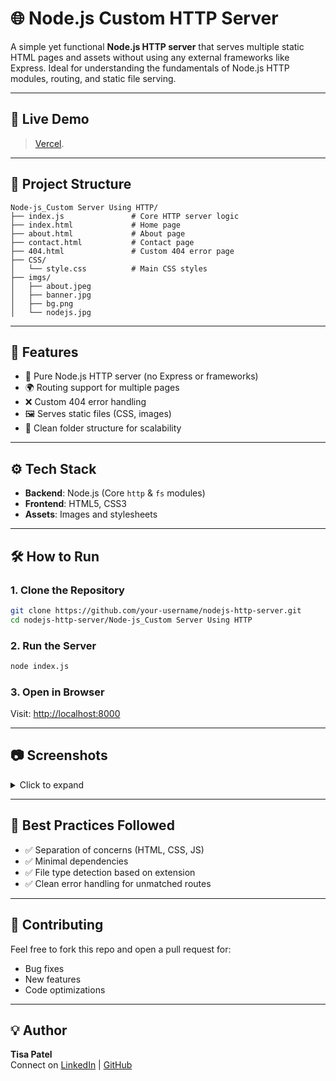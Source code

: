 
# 🌐 Node.js Custom HTTP Server

A simple yet functional **Node.js HTTP server** that serves multiple static HTML pages and assets without using any external frameworks like Express. Ideal for understanding the fundamentals of Node.js HTTP modules, routing, and static file serving.

---

## 📸 Live Demo

> [Vercel](https://vercel.com/).

---

## 📂 Project Structure

```
Node-js_Custom Server Using HTTP/
├── index.js               # Core HTTP server logic
├── index.html             # Home page
├── about.html             # About page
├── contact.html           # Contact page
├── 404.html               # Custom 404 error page
├── CSS/
│   └── style.css          # Main CSS styles
├── imgs/
│   ├── about.jpeg
│   ├── banner.jpg
│   ├── bg.png
│   └── nodejs.jpg
```

---

## 🚀 Features

- 🔧 Pure Node.js HTTP server (no Express or frameworks)
- 🌍 Routing support for multiple pages
- ❌ Custom 404 error handling
- 🖼️ Serves static files (CSS, images)
- 📁 Clean folder structure for scalability

---

## ⚙️ Tech Stack

- **Backend**: Node.js (Core `http` & `fs` modules)
- **Frontend**: HTML5, CSS3
- **Assets**: Images and stylesheets

---

## 🛠️ How to Run

### 1. Clone the Repository
```bash
git clone https://github.com/your-username/nodejs-http-server.git
cd nodejs-http-server/Node-js_Custom Server Using HTTP
```

### 2. Run the Server
```bash
node index.js
```

### 3. Open in Browser
Visit: [http://localhost:8000](http://localhost:8000)

---

## 📷 Screenshots

<details>
<summary>Click to expand</summary>

- 🏠 Home Page (index.html)
![Homepage](<Screenshot 2025-07-18 034828.png>)
![Timeline](<Screenshot 2025-07-18 034940.png>)
![TopCompany](<Screenshot 2025-07-18 035004.png>)
- 👤 About Page (about.html)
 ![aboutpage](<Screenshot 2025-07-18 035953.png>)
- 📞 Contact Page (contact.html)
![contactpage](<Screenshot 2025-07-18 035133.png>)
- 🚫 404 Page (404.html)
![404Error](<Screenshot 2025-07-18 035058.png>)

</details>

---

## 📌 Best Practices Followed

- ✅ Separation of concerns (HTML, CSS, JS)
- ✅ Minimal dependencies
- ✅ File type detection based on extension
- ✅ Clean error handling for unmatched routes

---

## 🤝 Contributing

Feel free to fork this repo and open a pull request for:
- Bug fixes
- New features
- Code optimizations

---


## 💡 Author

**Tisa Patel**  
Connect on [LinkedIn](https://www.linkedin.com/in/tisa-patel-384b80312/) | [GitHub](https://github.com/Tisapatel)
